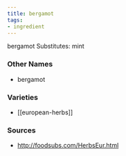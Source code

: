 ```yaml
---
title: bergamot
tags:
- ingredient
---
```

bergamot Substitutes: mint

### Other Names

* bergamot

### Varieties

* [[european-herbs]]

### Sources
* http://foodsubs.com/HerbsEur.html
